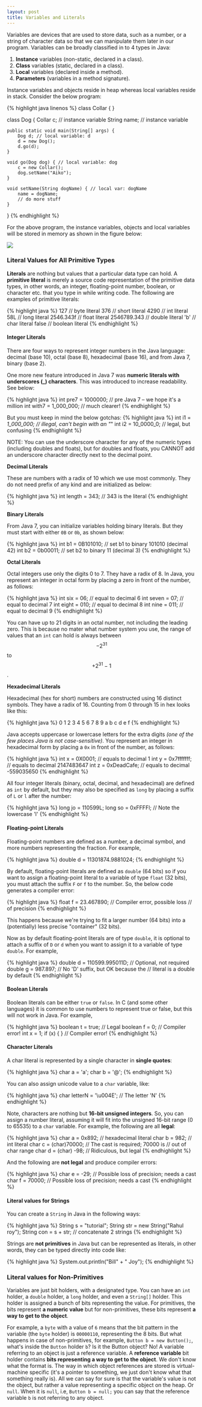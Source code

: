 ```yaml
---
layout: post
title: Variables and Literals
---
```


Variables are devices that are used to store data, such as a number, or a string of character data so that we can 
manipulate them later in our program. Variables can be broadly classified in to 4 types in Java:

1. __Instance__ variables (non-static, declared in a class).
2. __Class__ variables (static, declared in a class).
3. __Local__ variables (declared inside a method).
4. __Parameters__ (variables in a method signature).

Instance variables and objects reside in heap whereas local variables reside in stack. Consider the below program:

{% highlight java linenos %}
class Collar {
}

class Dog {
    Collar c; // instance variable
    String name; // instance variable

    public static void main(String[] args) {
        Dog d; // local variable: d
        d = new Dog();
        d.go(d);
    }

    void go(Dog dog) { // local variable: dog
        c = new Collar();
        dog.setName("Aiko");
    }

    void setName(String dogName) { // local var: dogName
        name = dogName;
        // do more stuff
    }
}
{% endhighlight %}

For the above program, the instance variables, objects and local variables will be stored in memory as shown in the 
figure below:

![](/img/posts/variables.png)

### Literal Values for All Primitive Types

__Literals__ are nothing but values that a particular data type can hold. A __primitive literal__ is merely a source 
code representation of the primitive data types, in other words, an integer, floating-point number, boolean, or 
character etc. that you type in while writing code. The following are examples of primitive literals:

{% highlight java %}
127          // byte literal
376          // short literal
4290         // int literal
58L          // long literal
2546.343f    // float literal
2546789.343  // double literal
'b'          // char literal
false        // boolean literal
{% endhighlight %}

#### Integer Literals

There are four ways to represent integer numbers in the Java language: decimal (base 10), octal (base 8),
hexadecimal (base 16), and from Java 7, binary (base 2).
 
One more new feature introduced in Java 7 was __numeric literals with underscores (_) characters__. This was introduced
to increase readability. See below:

{% highlight java %}
int pre7 = 1000000;     // pre Java 7 – we hope it's a million
int with7 = 1_000_000;  // much clearer!
{% endhighlight %}

But you must keep in mind the below gotchas:
{% highlight java %}
int i1 = _1_000_000; // illegal, can't begin with an "_" 
int i2 = 10_0000_0;  // legal, but confusing
{% endhighlight %}

NOTE: You can use the underscore character for any of the numeric types (including doubles and floats), but for
doubles and floats, you CANNOT add an underscore character directly next to the decimal point.

**Decimal Literals**

These are numbers with a radix of 10 which we use most commonly. They do not need prefix of any kind and are initialized
as below:

{% highlight java %}
int length = 343; // 343 is the literal
{% endhighlight %}

**Binary Literals**

From Java 7, you can initialize variables holding binary literals. But they must start with either `0B` or `0b`, as shown 
below:

{% highlight java %}
int b1 = 0B101010;   // set b1 to binary 101010 (decimal 42)
int b2 = 0b00011;    // set b2 to binary 11 (decimal 3)
{% endhighlight %}

**Octal Literals**

Octal integers use only the digits 0 to 7. They have a radix of 8. In Java, you represent an integer in octal form by 
placing a zero in front of the number, as follows:

{% highlight java %}
int six = 06;     // equal to decimal 6
int seven = 07;   // equal to decimal 7
int eight = 010;  // equal to decimal 8
int nine = 011;   // equal to decimal 9
{% endhighlight %}

You can have up to 21 digits in an octal number, not including the leading zero. This is because no mater what number
system you use, the range of values that an `int` can hold is always between $$ -2^{31} $$ to $$ +2^{31}-1 $$.

**Hexadecimal Literals**

Hexadecimal (hex for short) numbers are constructed using 16 distinct symbols. They have a radix of 16. Counting from 
0 through 15 in hex looks like this:

{% highlight java %}
0 1 2 3 4 5 6 7 8 9 a b c d e f
{% endhighlight %}

Java accepts uppercase or lowercase letters for the extra digits _(one of the few places Java is not case-sensitive)_.
You represent an integer in hexadecimal form by placing a `0x` in front of the number, as follows:

{% highlight java %}
int x = 0X0001;     // equals to decimal 1
int y = 0x7fffffff; // equals to decimal 2147483647
int z = 0xDeadCafe; // equals to decimal -559035650
{% endhighlight %}

All four integer literals (binary, octal, decimal, and hexadecimal) are defined as `int` by default, but they may also
be specified as `long` by placing a suffix of `L` or `l` after the number:

{% highlight java %}
long jo = 110599L;
long so = 0xFFFFl;  // Note the lowercase 'l'
{% endhighlight %}

#### Floating-point Literals

Floating-point numbers are defined as a number, a decimal symbol, and more numbers representing the fraction. For
example,

{% highlight java %}
double d = 11301874.9881024;
{% endhighlight %}

By default, floating-point literals are defined as `double` (64 bits) so if you want to assign a floating-point literal
to a variable of type `float` (32 bits), you must attach the suffix `F` or `f` to the number. So, the below code 
generates a compiler error:

{% highlight java %}
float f = 23.467890;    // Compiler error, possible loss
                        // of precision
{% endhighlight %}

This happens because we're trying to fit a larger number (64 bits) into a (potentially) less precise "container" 
(32 bits).

Now as by default floating-point literals are of type `double`, it is optional to attach a suffix of `D` or `d` when you
want to assign it to a variable of type `double`. For example,

{% highlight java %}
double d = 110599.995011D; // Optional, not required
double  g = 987.897;       // No 'D' suffix, but OK because the
                           // literal is a double by default
{% endhighlight %}

#### Boolean Literals

Boolean literals can be either `true` or `false`. In C (and some other languages) it is common to use numbers to 
represent true or false, but this will not work in Java. For example,

{% highlight java %}
boolean t = true;  // Legal
boolean  f = 0;    // Compiler error!
int x = 1;  if (x) { } // Compiler error!
{% endhighlight %}

#### Character Literals

A char literal is represented by a single character in __single quotes__: 

{% highlight java %}
char a = 'a';
char b = '@';
{% endhighlight %}

You can also assign unicode value to a `char` variable, like:

{% highlight java %}
char letterN = '\u004E'; // The letter 'N'
{% endhighlight %}

Note, characters are nothing but __16-bit unsigned integers__. So, you can assign a number literal, assuming it will fit 
into the unsigned 16-bit range (0 to 65535) to a `char` variable. For example, the following are all __legal__:

{% highlight java %}
char a = 0x892;        // hexadecimal literal
char b = 982;          // int literal
char c = (char)70000;  // The cast is required; 70000 is
                       // out of char range
char d = (char) -98;   // Ridiculous, but legal
{% endhighlight %}

And the following are __not legal__ and produce compiler errors:

{% highlight java %}
char e = -29;    // Possible loss of precision; needs a cast
char f = 70000;  // Possible loss of precision; needs a cast
{% endhighlight %}

#### Literal values for Strings

You can create a `String` in Java in the following ways:

{% highlight java %}
String s = "tutorial";
String str = new String("Rahul roy");
String con = s + str; // concatenate 2 strings
{% endhighlight %}

Strings are __not primitives__ in Java but can be represented as literals, in other words, they can be typed directly
into code like:

{% highlight java %}
System.out.println("Bill" + " Joy");
{% endhighlight %}

### Literal values for Non-Primitives

Variables are just bit holders, with a designated type. You can have an `int` holder, a `double` holder, a `long` holder,
and even a `String[]` holder. This holder is assigned a bunch of bits representing the value. For primitives, the bits 
represent __a numeric value__ but for non-primitives, these bits represent __a way to get to the object__. 

For example, a `byte` with a value of `6` means that the bit pattern in the variable (the `byte` holder) is `00000110`,
representing the 8 bits. But what happens in case of non-primitives, for example, `Button b = new Button();`, what's 
inside the `Button` holder `b`? Is it the Button object? No! A variable referring to an object is just a reference 
variable. A __reference variable__ bit holder contains __bits representing a way to get to the object__. We don't know 
what the format is. The way in which object references are stored is virtual-machine specific (it's a pointer to 
something, we just don't know what that something really is). All we can say for sure is that the variable's value is 
not the object, but rather a value representing a specific object on the heap. Or `null`. When it is `null`, i.e, 
`Button b = null;` you can say that the reference variable `b` is not referring to any object.


